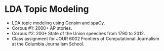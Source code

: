 # LDA Topic Modeling
* LDA topic modeling using Gensim and spaCy. 
* Corpus #1: 2000+ AP stories. 
* Corpus #2: 200+ State of the Union speeches from 1790 to 2012. 
* Class assignment for JOUR 6002 Frontiers of Computational Journalism at the Columbia Journalism School.
